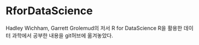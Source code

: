 # RforDataScience
Hadley Wichham, Garrett Grolemud의 저서 R for DataScience
R을 활용한 데이터 과학에서 공부한 내용을 git허브에 옮겨놓았다.
